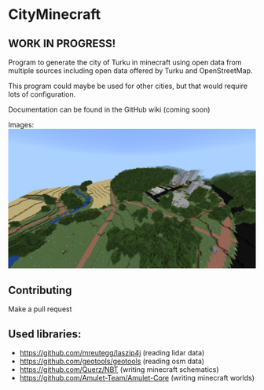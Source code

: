 # CityMinecraft

## WORK IN PROGRESS!
Program to generate the city of Turku in minecraft using open data from multiple sources
including open data offered by Turku and OpenStreetMap.

This program could maybe be used for other cities, 
but that would require lots of configuration.

Documentation can be found in the GitHub wiki (coming soon)

Images:
![View of the city](imgs/example.png)
## Contributing

Make a pull request

## Used libraries:
- https://github.com/mreutegg/laszip4j (reading lidar data)
- https://github.com/geotools/geotools (reading osm data)
- https://github.com/Querz/NBT (writing minecraft schematics)
- https://github.com/Amulet-Team/Amulet-Core (writing minecraft worlds)
